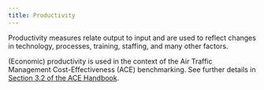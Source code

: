 ```yaml
---
title: Productivity
---
```


Productivity measures relate output to input and are used to reflect changes in technology, processes, training, staffing, and many other factors.

(Economic) productivity is used in the context of the Air Traffic Management Cost-Effectiveness (ACE) benchmarking. See further details in [Section 3.2 of the ACE Handbook](/economics/ace/ace-handbook/methodology.html#further-methodological-considerations-on-atco-hour-productivity).

